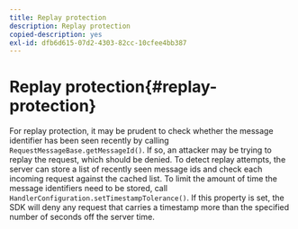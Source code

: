 ```yaml
---
title: Replay protection
description: Replay protection
copied-description: yes
exl-id: dfb6d615-07d2-4303-82cc-10cfee4bb387
---
```

# Replay protection{#replay-protection}

For replay protection, it may be prudent to check whether the message identifier has been seen recently by calling `RequestMessageBase.getMessageId()`. If so, an attacker may be trying to replay the request, which should be denied. To detect replay attempts, the server can store a list of recently seen message ids and check each incoming request against the cached list. To limit the amount of time the message identifiers need to be stored, call `HandlerConfiguration.setTimestampTolerance()`. If this property is set, the SDK will deny any request that carries a timestamp more than the specified number of seconds off the server time.
